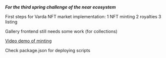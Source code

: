 ***For the third spring challenge of the near ecosystem***

First steps for Varda NFT market implementation:
1 NFT minting
2 royalties
3 listing

Gallery frontend still needs some work (for collections)

[Video demo of minting](https://drive.google.com/file/d/1V9Ba9lGIy8ttE8l9keYqHwOO4LHN8_Os/view?usp=sharing)

Check package.json for deploying scripts
